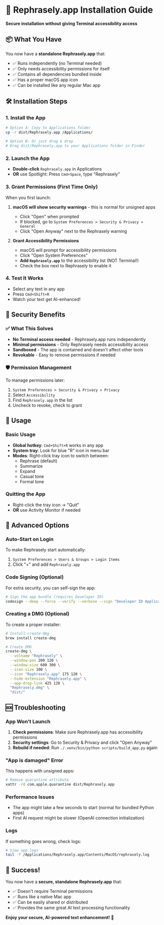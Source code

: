 # 🚀 Rephrasely.app Installation Guide

**Secure installation without giving Terminal accessibility access**

## 📦 What You Have

You now have a **standalone Rephrasely.app** that:
- ✅ Runs independently (no Terminal needed)
- ✅ Only needs accessibility permissions for itself
- ✅ Contains all dependencies bundled inside
- ✅ Has a proper macOS app icon
- ✅ Can be installed like any regular Mac app

## 🛠 Installation Steps

### 1. Install the App
```bash
# Option A: Copy to Applications folder
cp -r dist/Rephrasely.app /Applications/

# Option B: Or just drag & drop
# Drag dist/Rephrasely.app to your Applications folder in Finder
```

### 2. Launch the App
- **Double-click** `Rephrasely.app` in Applications
- **OR** use Spotlight: Press `Cmd+Space`, type "Rephrasely"

### 3. Grant Permissions (First Time Only)
When you first launch:

1. **macOS will show security warnings** - this is normal for unsigned apps
   - Click "Open" when prompted
   - If blocked, go to `System Preferences > Security & Privacy > General`
   - Click "Open Anyway" next to the Rephrasely warning

2. **Grant Accessibility Permissions**
   - macOS will prompt for accessibility permissions
   - Click "Open System Preferences"
   - **Add `Rephrasely.app`** to the accessibility list (NOT Terminal!)
   - Check the box next to Rephrasely to enable it

### 4. Test It Works
- Select any text in any app
- Press `Cmd+Shift+R`
- Watch your text get AI-enhanced!

## 🔐 Security Benefits

### ✅ What This Solves
- **No Terminal access needed** - Rephrasely.app runs independently
- **Minimal permissions** - Only Rephrasely needs accessibility access
- **Sandboxed** - The app is contained and doesn't affect other tools
- **Revokable** - Easy to remove permissions if needed

### 🛡️ Permission Management
To manage permissions later:
1. `System Preferences > Security & Privacy > Privacy`
2. Select `Accessibility`
3. Find `Rephrasely.app` in the list
4. Uncheck to revoke, check to grant

## 📱 Usage

### Basic Usage
- **Global hotkey**: `Cmd+Shift+R` works in any app
- **System tray**: Look for blue "R" icon in menu bar
- **Modes**: Right-click tray icon to switch between:
  - Rephrase (default)
  - Summarize
  - Expand  
  - Casual tone
  - Formal tone

### Quitting the App
- Right-click the tray icon → "Quit"
- **OR** use Activity Monitor if needed

## 🔧 Advanced Options

### Auto-Start on Login
To make Rephrasely start automatically:
1. `System Preferences > Users & Groups > Login Items`
2. Click "+" and add `Rephrasely.app`

### Code Signing (Optional)
For extra security, you can self-sign the app:
```bash
# Sign the app bundle (requires Developer ID)
codesign --deep --force --verify --verbose --sign "Developer ID Application: Your Name" dist/Rephrasely.app
```

### Creating a DMG (Optional)
To create a proper installer:
```bash
# Install create-dmg
brew install create-dmg

# Create DMG
create-dmg \
  --volname "Rephrasely" \
  --window-pos 200 120 \
  --window-size 600 300 \
  --icon-size 100 \
  --icon "Rephrasely.app" 175 120 \
  --hide-extension "Rephrasely.app" \
  --app-drop-link 425 120 \
  "Rephrasely.dmg" \
  "dist/"
```

## 🆘 Troubleshooting

### App Won't Launch
1. **Check permissions**: Make sure Rephrasely.app has accessibility permissions
2. **Security settings**: Go to Security & Privacy and click "Open Anyway"
3. **Rebuild if needed**: Run `./.venv/bin/python scripts/build_app.py` again

### "App is damaged" Error
This happens with unsigned apps:
```bash
# Remove quarantine attribute
xattr -rd com.apple.quarantine dist/Rephrasely.app
```

### Performance Issues
- The app might take a few seconds to start (normal for bundled Python apps)
- First AI request might be slower (OpenAI connection initialization)

### Logs
If something goes wrong, check logs:
```bash
# View app logs
tail -f /Applications/Rephrasely.app/Contents/MacOS/rephrasely.log
```

## 🎉 Success!

You now have a **secure, standalone Rephrasely.app** that:
- ✅ Doesn't require Terminal permissions
- ✅ Runs like a native Mac app  
- ✅ Can be easily shared or distributed
- ✅ Provides the same great AI text processing functionality

**Enjoy your secure, AI-powered text enhancement!** 🚀 